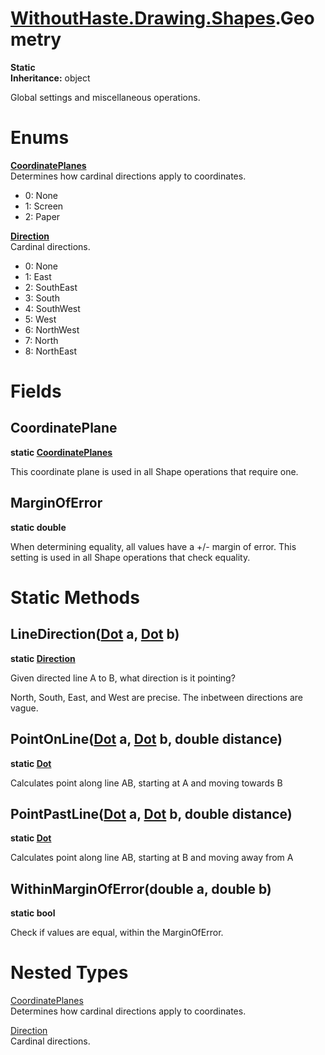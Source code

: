 # [WithoutHaste.Drawing.Shapes](TableOfContents.WithoutHaste.Drawing.Shapes.md).Geometry

**Static**  
**Inheritance:** object  

Global settings and miscellaneous operations.  

# Enums

**[CoordinatePlanes](WithoutHaste.Drawing.Shapes.Geometry.CoordinatePlanes.md)**  
Determines how cardinal directions apply to coordinates.  

* 0: None  
* 1: Screen  
* 2: Paper  

**[Direction](WithoutHaste.Drawing.Shapes.Geometry.Direction.md)**  
Cardinal directions.  

* 0: None  
* 1: East  
* 2: SouthEast  
* 3: South  
* 4: SouthWest  
* 5: West  
* 6: NorthWest  
* 7: North  
* 8: NorthEast  

# Fields

## CoordinatePlane

**static [CoordinatePlanes](WithoutHaste.Drawing.Shapes.Geometry.CoordinatePlanes.md)**  

This coordinate plane is used in all Shape operations that require one.  

## MarginOfError

**static double**  

When determining equality, all values have a +/- margin of error. This setting is used in all Shape operations that check equality.  

# Static Methods

## LineDirection([Dot](WithoutHaste.Drawing.Shapes.Dot.md) a, [Dot](WithoutHaste.Drawing.Shapes.Dot.md) b)

**static [Direction](WithoutHaste.Drawing.Shapes.Geometry.Direction.md)**  

Given directed line A to B, what direction is it pointing?  

North, South, East, and West are precise. The inbetween directions are vague.  

## PointOnLine([Dot](WithoutHaste.Drawing.Shapes.Dot.md) a, [Dot](WithoutHaste.Drawing.Shapes.Dot.md) b, double distance)

**static [Dot](WithoutHaste.Drawing.Shapes.Dot.md)**  

Calculates point along line AB, starting at A and moving towards B  

## PointPastLine([Dot](WithoutHaste.Drawing.Shapes.Dot.md) a, [Dot](WithoutHaste.Drawing.Shapes.Dot.md) b, double distance)

**static [Dot](WithoutHaste.Drawing.Shapes.Dot.md)**  

Calculates point along line AB, starting at B and moving away from A  

## WithinMarginOfError(double a, double b)

**static bool**  

Check if values are equal, within the MarginOfError.  

# Nested Types

[CoordinatePlanes](WithoutHaste.Drawing.Shapes.Geometry.CoordinatePlanes.md)  
Determines how cardinal directions apply to coordinates.  

[Direction](WithoutHaste.Drawing.Shapes.Geometry.Direction.md)  
Cardinal directions.  


